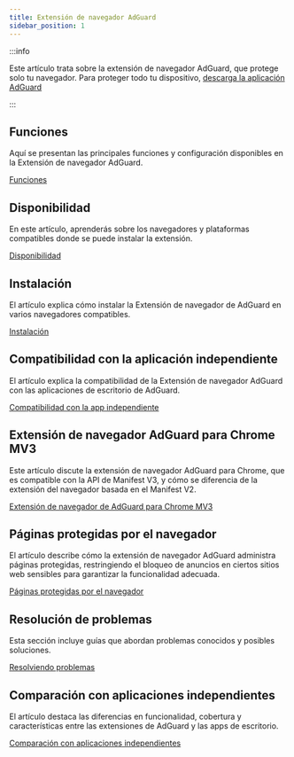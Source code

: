 ```yaml
---
title: Extensión de navegador AdGuard
sidebar_position: 1
---
```


:::info

Este artículo trata sobre la extensión de navegador AdGuard, que protege solo tu navegador. Para proteger todo tu dispositivo, [descarga la aplicación AdGuard](https://adguard.com/download.html?auto=true)

:::

## Funciones

Aquí se presentan las principales funciones y configuración disponibles en la Extensión de navegador AdGuard.

[Funciones](/adguard-browser-extension/features)

## Disponibilidad

En este artículo, aprenderás sobre los navegadores y plataformas compatibles donde se puede instalar la extensión.

[Disponibilidad](/adguard-browser-extension/availability)

## Instalación

El artículo explica cómo instalar la Extensión de navegador de AdGuard en varios navegadores compatibles.

[Instalación](/adguard-browser-extension/installation)

## Compatibilidad con la aplicación independiente

El artículo explica la compatibilidad de la Extensión de navegador AdGuard con las aplicaciones de escritorio de AdGuard.

[Compatibilidad con la app independiente](/adguard-browser-extension/compatibility)

## Extensión de navegador AdGuard para Chrome MV3

Este artículo discute la extensión de navegador AdGuard para Chrome, que es compatible con la API de Manifest V3, y cómo se diferencia de la extensión del navegador basada en el Manifest V2.

[Extensión de navegador de AdGuard para Chrome MV3](/adguard-browser-extension/mv3-version/)

## Páginas protegidas por el navegador

El artículo describe cómo la extensión de navegador AdGuard administra páginas protegidas, restringiendo el bloqueo de anuncios en ciertos sitios web sensibles para garantizar la funcionalidad adecuada.

[Páginas protegidas por el navegador](/adguard-browser-extension/protected-pages)

## Resolución de problemas

Esta sección incluye guías que abordan problemas conocidos y posibles soluciones.

[Resolviendo problemas](/adguard-browser-extension/solving-problems)

## Comparación con aplicaciones independientes

El artículo destaca las diferencias en funcionalidad, cobertura y características entre las extensiones de AdGuard y las apps de escritorio.

[Comparación con aplicaciones independientes](/adguard-browser-extension/comparison-standalone)
